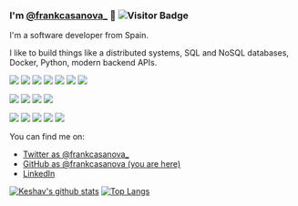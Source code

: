 ### I'm [@frankcasanova_](https://twitter.com/frankcasanova_) 👋 ![Visitor Badge](https://visitor-badge.laobi.icu/badge?page_id=frankcasanova)

I'm a software developer from Spain.

I like to build things like a distributed systems, SQL and NoSQL databases, Docker, Python, modern backend APIs.
<p>
  <img src="https://img.shields.io/badge/Python-3776AB?style=for-the-badge&logo=python&logoColor=white">
  <img src="https://img.shields.io/badge/fastapi-109989?style=for-the-badge&logo=FASTAPI&logoColor=white">
  <img src="https://img.shields.io/badge/Django-092E20?style=for-the-badge&logo=django&logoColor=green">
   <img src="https://img.shields.io/badge/Flask-000000?style=for-the-badge&logo=flask&logoColor=white">

  <img src="https://img.shields.io/badge/HTML5-E34F26?style=for-the-badge&logo=html5&logoColor=white">
  <img src="https://img.shields.io/badge/CSS3-1572B6?style=for-the-badge&logo=css3&logoColor=white">
  <img src="https://img.shields.io/badge/JavaScript-323330?style=for-the-badge&logo=javascript&logoColor=F7DF1E">
</p>
<p>
  <img src="https://img.shields.io/badge/PostgreSQL-316192?style=for-the-badge&logo=postgresql&logoColor=white">
  <img src="https://img.shields.io/badge/GraphQl-E10098?style=for-the-badge&logo=graphql&logoColor=white">
  <img src="https://img.shields.io/badge/redis-%23DD0031.svg?&style=for-the-badge&logo=redis&logoColor=white">
  <img src="https://img.shields.io/badge/rabbitmq-%23FF6600.svg?&style=for-the-badge&logo=rabbitmq&logoColor=white">
</p>  
<p>
   <img src="https://img.shields.io/badge/Git-F05032?style=for-the-badge&logo=git&logoColor=white">
  <img src="https://img.shields.io/badge/Nginx-009639?style=for-the-badge&logo=nginx&logoColor=white">
  <img src="https://img.shields.io/badge/JWT-000000?style=for-the-badge&logo=JSON%20web%20tokens&logoColor=white">
  <img src="https://img.shields.io/badge/Amazon_AWS-FF9900?style=for-the-badge&logo=amazonaws&logoColor=white">
  <img src="https://img.shields.io/badge/Visual_Studio_Code-0078D4?style=for-the-badge&logo=visual%20studio%20code&logoColor=white">
</p>  
 
 
  

  


You can find me on:

* [Twitter as @frankcasanova_](https://twitter.com/frankcasanova_)
* [GitHub as @frankcasanova (you are here)](https://github.com/frankcasanova)
* [LinkedIn](https://www.linkedin.com/in/frankcasanova-/)


[![Keshav's github stats](https://github-readme-stats.vercel.app/api?username=frankcasanova&show_icons=true&theme=blue-green)](https://github.com/frankcasanova/github-readme-stats) [![Top Langs](https://github-readme-stats.vercel.app/api/top-langs/?username=frankcasanova&layout=compact&theme=blue-green)](https://github.com/frankcasanova/github-readme-stats) 








